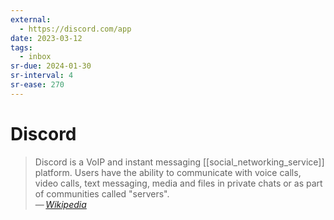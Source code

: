 ```yaml
---
external:
  - https://discord.com/app
date: 2023-03-12
tags:
  - inbox
sr-due: 2024-01-30
sr-interval: 4
sr-ease: 270
---
```


# Discord

> Discord is a VoIP and instant messaging [[social_networking_service]]
> platform. Users have the ability to communicate with voice calls, video calls,
> text messaging, media and files in private chats or as part of communities
> called "servers".\
> — <cite>[Wikipedia](https://en.wikipedia.org/wiki/Discord_\(software\))</cite>

